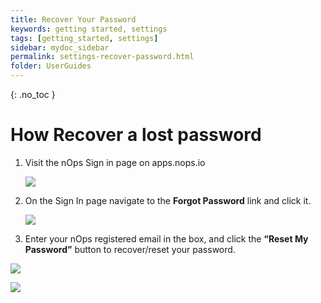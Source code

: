 ```yaml
---
title: Recover Your Password
keywords: getting started, settings
tags: [getting_started, settings]
sidebar: mydoc_sidebar
permalink: settings-recover-password.html
folder: UserGuides
---
```


{: .no_toc }

How Recover a lost password
===========================

1. Visit the nOps Sign in page on apps.nops.io

    [![](https://downloads.intercomcdn.com/i/o/286332953/69304f5ba74156b6e70128ab/image.png)](https://downloads.intercomcdn.com/i/o/286332953/69304f5ba74156b6e70128ab/image.png)

1. On the Sign In page navigate to the **Forgot Password** link and click it.

    [![](https://downloads.intercomcdn.com/i/o/286333025/831281ac214344cb804d471d/image.png)](https://downloads.intercomcdn.com/i/o/286333025/831281ac214344cb804d471d/image.png)

1. Enter your nOps registered email in the box, and click the **“Reset My Password”** button to recover/reset your password.


[![](https://downloads.intercomcdn.com/i/o/28633311dlfkldsfldskf4/13da721a8a0943f50617f252/image.png)](https://downloads.intercomcdn.com/i/o/286333114/13da721a8axcvxcvc0943f50617f252/image.png)

[![](https://downloads.intercomcdn.com/i/o/286333114/13da721a8a0943f50617f252/image.png)](https://downloads.intercomcdn.com/i/o/286333114/13da721a8a0943f50617f252/image.png)



